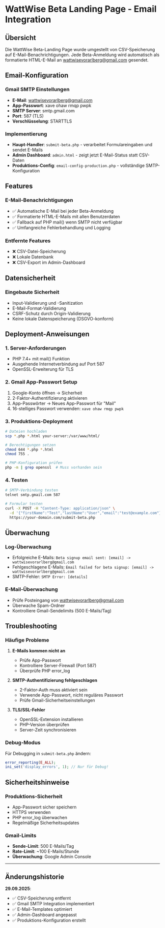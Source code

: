 # WattWise Beta Landing Page - Email Integration

## Übersicht

Die WattWise Beta-Landing Page wurde umgestellt von CSV-Speicherung auf E-Mail-Benachrichtigungen. Jede Beta-Anmeldung wird automatisch als formatierte HTML-E-Mail an wattwisevorarlberg@gmail.com gesendet.

## Email-Konfiguration

### Gmail SMTP Einstellungen
- **E-Mail**: wattwisevorarlberg@gmail.com
- **App-Passwort**: xave ohaw rmqp pwpk
- **SMTP Server**: smtp.gmail.com
- **Port**: 587 (TLS)
- **Verschlüsselung**: STARTTLS

### Implementierung
- **Haupt-Handler**: `submit-beta.php` - verarbeitet Formulareingaben und sendet E-Mails
- **Admin Dashboard**: `admin.html` - zeigt jetzt E-Mail-Status statt CSV-Daten
- **Produktions-Config**: `email-config-production.php` - vollständige SMTP-Konfiguration

## Features

### E-Mail-Benachrichtigungen
- ✅ Automatische E-Mail bei jeder Beta-Anmeldung
- ✅ Formatierte HTML-E-Mails mit allen Benutzerdaten
- ✅ Fallback auf PHP mail() wenn SMTP nicht verfügbar
- ✅ Umfangreiche Fehlerbehandlung und Logging

### Entfernte Features
- ❌ CSV-Datei-Speicherung
- ❌ Lokale Datenbank
- ❌ CSV-Export im Admin-Dashboard

## Datensicherheit

### Eingebaute Sicherheit
- Input-Validierung und -Sanitization
- E-Mail-Format-Validierung
- CSRF-Schutz durch Origin-Validierung
- Keine lokale Datenspeicherung (DSGVO-konform)

## Deployment-Anweisungen

### 1. Server-Anforderungen
- PHP 7.4+ mit mail() Funktion
- Ausgehende Internetverbindung auf Port 587
- OpenSSL-Erweiterung für TLS

### 2. Gmail App-Passwort Setup
1. Google-Konto öffnen → Sicherheit
2. 2-Faktor-Authentifizierung aktivieren
3. App-Passwörter → Neues App-Passwort für "Mail"
4. 16-stelliges Passwort verwenden: `xave ohaw rmqp pwpk`

### 3. Produktions-Deployment
```bash
# Dateien hochladen
scp *.php *.html your-server:/var/www/html/

# Berechtigungen setzen
chmod 644 *.php *.html
chmod 755 .

# PHP-Konfiguration prüfen
php -m | grep openssl  # Muss vorhanden sein
```

### 4. Testen
```bash
# SMTP-Verbindung testen
telnet smtp.gmail.com 587

# Formular testen
curl -X POST -H "Content-Type: application/json" \
  -d '{"firstName":"Test","lastName":"User","email":"test@example.com"}' \
  https://your-domain.com/submit-beta.php
```

## Überwachung

### Log-Überwachung
- Erfolgreiche E-Mails: `Beta signup email sent: [email] -> wattwisevorarlberg@gmail.com`
- Fehlgeschlagene E-Mails: `Email failed for beta signup: [email] -> wattwisevorarlberg@gmail.com`
- SMTP-Fehler: `SMTP Error: [details]`

### E-Mail-Überwachung
- Prüfe Posteingang von wattwisevorarlberg@gmail.com
- Überwache Spam-Ordner
- Kontrolliere Gmail-Sendelimits (500 E-Mails/Tag)

## Troubleshooting

### Häufige Probleme
1. **E-Mails kommen nicht an**
   - Prüfe App-Passwort
   - Kontrolliere Server-Firewall (Port 587)
   - Überprüfe PHP error_log

2. **SMTP-Authentifizierung fehlgeschlagen**
   - 2-Faktor-Auth muss aktiviert sein
   - Verwende App-Passwort, nicht reguläres Passwort
   - Prüfe Gmail-Sicherheitseinstellungen

3. **TLS/SSL-Fehler**
   - OpenSSL-Extension installieren
   - PHP-Version überprüfen
   - Server-Zeit synchronisieren

### Debug-Modus
Für Debugging in `submit-beta.php` ändern:
```php
error_reporting(E_ALL);
ini_set('display_errors', 1); // Nur für Debug!
```

## Sicherheitshinweise

### Produktions-Sicherheit
- App-Passwort sicher speichern
- HTTPS verwenden
- PHP error_log überwachen
- Regelmäßige Sicherheitsupdates

### Gmail-Limits
- **Sende-Limit**: 500 E-Mails/Tag
- **Rate-Limit**: ~100 E-Mails/Stunde
- **Überwachung**: Google Admin Console

---

## Änderungshistorie

**29.09.2025**: 
- ✅ CSV-Speicherung entfernt
- ✅ Gmail SMTP Integration implementiert
- ✅ E-Mail-Templates optimiert
- ✅ Admin-Dashboard angepasst
- ✅ Produktions-Konfiguration erstellt